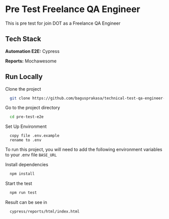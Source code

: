 # Pre Test Freelance QA Engineer

This is pre test for join DOT as a Freelance QA Engineer

## Tech Stack

**Automation E2E:** Cypress

**Reports:** Mochawesome

## Run Locally

Clone the project

```bash
  git clone https://github.com/bagusprakasa/technical-test-qa-engineer-dot.git
```

Go to the project directory

```bash
  cd pre-test-e2e
```

Set Up Environment

```
  copy file .env.example
  rename to .env
```

To run this project, you will need to add the following environment variables to your .env file
`BASE_URL`

Install dependencies

```bash
  npm install
```

Start the test

```bash
  npm run test
```

Result can be see in

```bash
  cypress/reports/html/index.html
```
